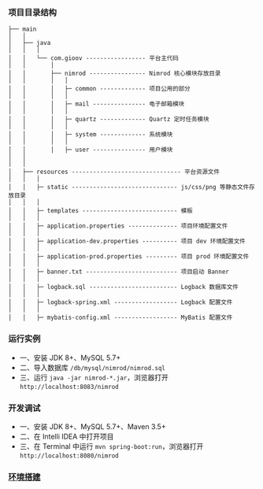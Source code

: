 ### 项目目录结构
```
├── main
│   │  
│   ├── java
│   │   │
│   │   └── com.gioov ----------------- 平台主代码
│   │       │
│   │       ├── nimrod ---------------- Nimrod 核心模块存放目录
│   │       │   │  
│   │       │   ├─ common ------------- 项目公用的部分
│   │       │   │
│   │       │   ├─ mail --------------- 电子邮箱模块
│   │       │   │
│   │       │   ├─ quartz ------------- Quartz 定时任务模块
│   │       │   │
│   │       │   ├─ system ------------- 系统模块
│   │       │   │
│   │       │   ├─ user --------------- 用户模块
│   │              
│   │          
│   ├── resources ------------------------------- 平台资源文件
│   │   │ 
│   │   ├─ static ------------------------------ js/css/png 等静态文件存放目录
│   │   │ 
│   │   ├─ templates --------------------------- 模板
│   │   │ 
│   │   ├─ application.properties -------------- 项目环境配置文件
│   │   │ 
│   │   ├─ application-dev.properties ---------- 项目 dev 环境配置文件
│   │   │ 
│   │   ├─ application-prod.properties --------- 项目 prod 环境配置文件
│   │   │ 
│   │   ├─ banner.txt -------------------------- 项目启动 Banner
│   │   │ 
│   │   ├─ logback.sql ------------------------- Logback 数据库文件
│   │   │ 
│   │   ├─ logback-spring.xml ------------------ Logback 配置文件
│   │   │ 
│   │   ├─ mybatis-config.xml ------------------ MyBatis 配置文件
```

### 运行实例

- 一、安装 JDK 8+、MySQL 5.7+
- 二、导入数据库
`/db/mysql/nimrod/nimrod.sql`
- 三、运行 `java -jar nimrod-*.jar`，浏览器打开 `http://localhost:8083/nimrod`

### 开发调试

- 一、安装 JDK 8+、MySQL 5.7+、Maven 3.5+
- 二、在 Intelli IDEA 中打开项目
- 三、在 Terminal 中运行 `mvn spring-boot:run`，浏览器打开 `http://localhost:8080/nimrod`

### [环境搭建](https://github.com/godcheese/nimrod/blob/master/docs/java.md)